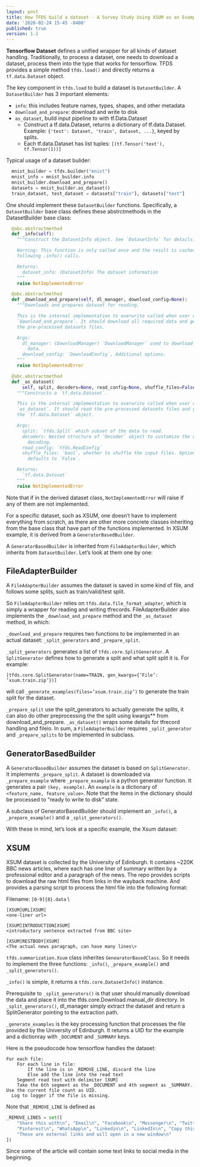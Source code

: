 ```yaml
---
layout: post
title: How TFDS build a dataset - A Survey Study Using XSUM as an Example
date: '2020-02-24 15-45 -0400'
published: true
version: 1.1
---
```


**Tensorflow Dataset** defines a unified wrapper for all kinds of dataset handling. Traditionally, to process a dataset, one needs to download a dataset, process them into the type that works for tensorflow.
TFDS provides a simple method `tfds.load()` and directly returns a `tf.data.Dataset` object.

The key component in `tfds.load` to build a dataset is `DatasetBuilder`. A `DatasetBuilder` has 3 important elements:
- `info`: this includes feature names, types, shapes, and other metadata
- `download_and_prepare`:  download and write to disk
- `as_dataset`, build input pipeline to with tf.Data.Dataset
  - Construct a tf.data.Dataset, returns a dictionary of tf.data.Dataset. Example: `{'test': Dataset, 'train', Dataset, ...}`, keyed by splits.
  - Each tf.data.Dataset has list tuples: `[(tf.Tensor('text'), tf.Tensor(1))]`

Typical usage of a dataset bulider:
```python
  mnist_builder = tfds.builder("mnist")
  mnist_info = mnist_builder.info
  mnist_builder.download_and_prepare()
  datasets = mnist_builder.as_dataset()
  train_dataset, test_dataset = datasets["train"], datasets["test"]
```

One should implement these `DatasetBuilder` functions. Specifically, a `DatasetBuilder` base class defines these abstrctmethods in the DatasetBuilder base class:

```python
  @abc.abstractmethod
  def _info(self):
    """Construct the DatasetInfo object. See `DatasetInfo` for details.

    Warning: This function is only called once and the result is cached for all
    following .info() calls.

    Returns:
      dataset_info: (DatasetInfo) The dataset information
    """
    raise NotImplementedError

  @abc.abstractmethod
  def _download_and_prepare(self, dl_manager, download_config=None):
    """Downloads and prepares dataset for reading.

    This is the internal implementation to overwrite called when user calls
    `download_and_prepare`. It should download all required data and generate
    the pre-processed datasets files.

    Args:
      dl_manager: (DownloadManager) `DownloadManager` used to download and cache
        data.
      download_config: `DownloadConfig`, Additional options.
    """
    raise NotImplementedError

  @abc.abstractmethod
  def _as_dataset(
      self, split, decoders=None, read_config=None, shuffle_files=False):
    """Constructs a `tf.data.Dataset`.

    This is the internal implementation to overwrite called when user calls
    `as_dataset`. It should read the pre-processed datasets files and generate
    the `tf.data.Dataset` object.

    Args:
      split: `tfds.Split` which subset of the data to read.
      decoders: Nested structure of `Decoder` object to customize the dataset
        decoding.
      read_config: `tfds.ReadConfig`
      shuffle_files: `bool`, whether to shuffle the input files. Optional,
        defaults to `False`.

    Returns:
      `tf.data.Dataset`
    """
    raise NotImplementedError
```

Note that if in the derived dataset class, `NotImplementedError` will raise if any of them are not implemented.

For a specific dataset, such as XSUM, one doesn’t have to implement everything from scratch, as there are other more concrete classes inheriting from the base class that have part of the functions implemented. In XSUM example, it is derived from a `GeneratorBasedBuilder`.

A `GeneratorBasedBuilder` is inherited from `FileAdapterBuilder`, which inherits from `DatasetBuilder`. Let’s look at them one by one:

## FileAdapterBuilder
A `FileAdapterBuilder` assumes the dataset is saved in some kind of file, and follows some splits, such as train/valid/test split.

So `FileAdapterBuilder` relies on `tfds.data.file_format_adapter`, which is simply a wrapper for reading and writing tfrecords. FileAdapterBuilder also implements the `_download_and_prepare` method and the `_as_dataset` method, in which:

`_download_and_prepare` requires two functions to be implemented in an actual dataset: `_split_generators` and `_prepare_split`.

`_split_generators` generates a list of `tfds.core.SplitGenerator`. A `SplitGenerator` defines how to generate a split and what split split it is. For example:

```
[tfds.core.SplitGenerator(name=TRAIN, gen_kwargs={‘File’: ‘xsum.train.zip’})]
```
will call `_generate_examples(files=’xsum.train.zip’)` to generate the train split for the dataset.

`_prepare_split` use the split_generators to actually generate the splits, it can also do other preprocessing the the split using kwargs** from download_and_prepare. `_as_dataset()` wraps some details for tfrecord handling and fileio. In sum, a `FileAdapterBuilder` requires `_split_generator` and `_prepare_splits` to be implemented in subclass.

## GeneratorBasedBuilder
A `GeneratorBasedBuilder` assumes the dataset is based on `SplitGenerator`. It implements `_prepare_split`. A dataset is downloaded via `_prepare_example` where `_prepare_example` is a python generator function. It generates a pair `(key, example)`. An `example` is a dictionary of `<feature_name, feature_value>`. Note that the items in the dictionary should be processed to “ready to write to disk” state.

A subclass of GeneratorBasedBuilder should implement an `_info()`, a `_prepare_example()` and a `_split_generators()`.

With these in mind, let’s look at a specific example, the Xsum dataset:

## XSUM

XSUM dataset is collected by the University of Edinburgh. It contains ~220K BBC news articles, where each has one liner of summary written by a professional editor and a paragraph of the news. The repo provides scripts to download the raw html files from links in the wayback machine. And provides a parsing script to process the html file into the following format:

Filename: `[0-9]{8}.data` \
```
[XSUM]URL[XSUM]
<one-liner url>

[XSUM]INTRODUCTION[XSUM]
<introductory sentence extracted from BBC site>

[XSUM]RESTBODY[XSUM]
<The actual news paragraph, can have many lines\>
```

`tfds.summarization.Xsum` class inherites `GenearatorBasedClass`. So it needs to implement the three functions: `_info()`, `_prepare_example()` and `_split_generators()`.

`_info()` is simple, it returns a `tfds.core.DatasetInfo()` instance.

Prerequisite to `_split_generators()` is that user should manually download the data and place it into the tfds.core.Download.manual_dir directory. In `_split_generators()`, dl_manager simply extract the dataset and return a SplitGenerator pointing to the extraction path.

`_generate_examples` is the key processing function that processes the file provided by the University of Edinburgh. It returns a UID for the example and a dictionray with `_DOCUMENT` and `_SUMMARY` keys.

Here is the pseudocode how tensorflow handles the dataset:
```
For each file:
	For each line in file:
		If the line is in _REMOVE_LINE, discard the line
		Else add the line into the read text
	Segment read text with delimiter [XUM]
	Take the 6th segment as the _DOCUMENT and 4th segment as _SUMMARY. Use the current file count as UID.
  Log to logger if the file is missing.
```
Note that `_REMOVE_LINE` is defined as
```python
_REMOVE_LINES = set([
    "Share this with\n", "Email\n", "Facebook\n", "Messenger\n", "Twitter\n",
    "Pinterest\n", "WhatsApp\n", "Linkedin\n", "LinkedIn\n", "Copy this link\n",
    "These are external links and will open in a new window\n"
])
```
Since some of the article will contain some text links to social media in the beginning.
